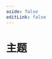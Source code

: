 ```yaml
---
aside: false
editLink: false
---
```


# 主题

<script setup>
import { onUpdated, watch } from 'vue'
import { useData } from 'vitepress'

import Chart from '../components/SampleChart.vue'
import { data } from '../data/sample/theme/index.data.js'

const { isDark } = useData()

onUpdated(() => {
  document.getElementById('k-line-chart').style.backgroundColor = isDark.value ? '#1b1b1f' : '#ffffff'
})

watch(isDark, (newValue) => {
  const container = document.getElementById('k-line-chart')
  if (newValue) {
    container.style.backgroundColor = '#1b1b1f'
  } else {
    container.style.backgroundColor = '#ffffff'
  }
})
</script>
<Chart :js="data['index.js']" :css="data['index.css']" :html="data['index.html']" title="主题"/>

<!--@include: @/data/sample/theme/index.md-->
